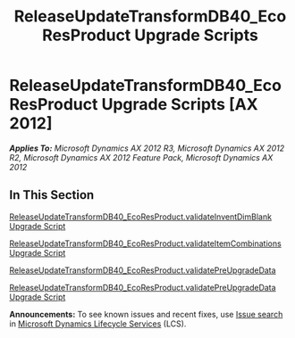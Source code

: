 ﻿---
title: ReleaseUpdateTransformDB40_EcoResProduct Upgrade Scripts
TOCTitle: ReleaseUpdateTransformDB40_EcoResProduct Upgrade Scripts
ms:assetid: 768b40ae-2d57-4dd5-92b8-ab22d98ffe67
ms:mtpsurl: https://msdn.microsoft.com/en-us/library/JJ719356(v=AX.60)
ms:contentKeyID: 49709147
ms.date: 05/18/2015
mtps_version: v=AX.60
---

# ReleaseUpdateTransformDB40\_EcoResProduct Upgrade Scripts [AX 2012]


_**Applies To:** Microsoft Dynamics AX 2012 R3, Microsoft Dynamics AX 2012 R2, Microsoft Dynamics AX 2012 Feature Pack, Microsoft Dynamics AX 2012_

## In This Section

[ReleaseUpdateTransformDB40\_EcoResProduct.validateInventDimBlank Upgrade Script](releaseupdatetransformdb40-ecoresproduct-validateinventdimblank-upgrade-script.md)

[ReleaseUpdateTransformDB40\_EcoResProduct.validateItemCombinations Upgrade Script](releaseupdatetransformdb40-ecoresproduct-validateitemcombinations-upgrade-script.md)

[ReleaseUpdateTransformDB40\_EcoResProduct.validatePreUpgradeData](releaseupdatetransformdb40-ecoresproduct-validatepreupgradedata.md)

[ReleaseUpdateTransformDB40\_EcoResProduct.validatePreUpgradeData Upgrade Script](releaseupdatetransformdb40-ecoresproduct-validatepreupgradedata-upgrade-script.md)

  
**Announcements:** To see known issues and recent fixes, use [Issue search](http://go.microsoft.com/fwlink/?linkid=389258) in [Microsoft Dynamics Lifecycle Services](http://go.microsoft.com/fwlink/?linkid=306505) (LCS).

